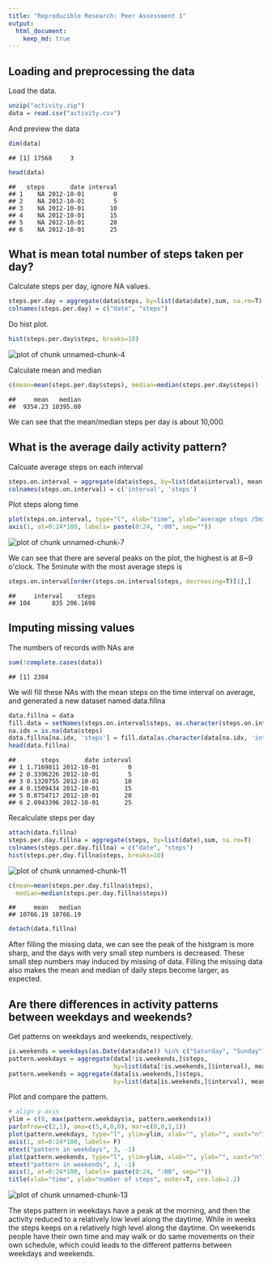 ```yaml
---
title: "Reproducible Research: Peer Assessment 1"
output: 
  html_document:
    keep_md: true
---
```




## Loading and preprocessing the data
Load the data.

```r
unzip("activity.zip")
data = read.csv("activity.csv")
```

And preview the data

```r
dim(data)
```

```
## [1] 17568     3
```

```r
head(data)
```

```
##   steps       date interval
## 1    NA 2012-10-01        0
## 2    NA 2012-10-01        5
## 3    NA 2012-10-01       10
## 4    NA 2012-10-01       15
## 5    NA 2012-10-01       20
## 6    NA 2012-10-01       25
```

## What is mean total number of steps taken per day?
Calculate steps per day, ignore NA values.

```r
steps.per.day = aggregate(data$steps, by=list(data$date),sum, na.rm=T)
colnames(steps.per.day) = c("date", "steps")
```

Do hist plot.

```r
hist(steps.per.day$steps, breaks=10)
```

![plot of chunk unnamed-chunk-4](figure/unnamed-chunk-4-1.png) 

Calculate mean and median

```r
c(mean=mean(steps.per.day$steps), median=median(steps.per.day$steps))
```

```
##     mean   median 
##  9354.23 10395.00
```

We can see that the mean/median steps per day is about 10,000.

## What is the average daily activity pattern?
Calcuate average steps on each interval

```r
steps.on.interval = aggregate(data$steps, by=list(data$interval), mean, na.rm=T)
colnames(steps.on.interval) = c('interval', 'steps')
```
Plot steps along time

```r
plot(steps.on.interval, type="l", xlab="time", ylab="average steps /5min", xaxt="n")
axis(1, at=0:24*100, labels= paste(0:24, ":00", sep=""))
```

![plot of chunk unnamed-chunk-7](figure/unnamed-chunk-7-1.png) 

We can see that there are several peaks on the plot, the highest is at 8~9 o'clock.
The 5minute with the most average steps is

```r
steps.on.interval[order(steps.on.interval$steps, decreasing=T)[1],]
```

```
##     interval    steps
## 104      835 206.1698
```


## Imputing missing values

The numbers of records with NAs are

```r
sum(!complete.cases(data))
```

```
## [1] 2304
```

We will fill these NAs with the mean steps on the time interval on average,
and generated a new dataset named data.fillna

```r
data.fillna = data
fill.data = setNames(steps.on.interval$steps, as.character(steps.on.interval$interval))
na.idx = is.na(data$steps)
data.fillna[na.idx, 'steps'] = fill.data[as.character(data[na.idx, 'interval'])]
head(data.fillna)
```

```
##       steps       date interval
## 1 1.7169811 2012-10-01        0
## 2 0.3396226 2012-10-01        5
## 3 0.1320755 2012-10-01       10
## 4 0.1509434 2012-10-01       15
## 5 0.0754717 2012-10-01       20
## 6 2.0943396 2012-10-01       25
```

Recalculate steps per day

```r
attach(data.fillna)
steps.per.day.fillna = aggregate(steps, by=list(date),sum, na.rm=T)
colnames(steps.per.day.fillna) = c("date", "steps")
hist(steps.per.day.fillna$steps, breaks=10)
```

![plot of chunk unnamed-chunk-11](figure/unnamed-chunk-11-1.png) 

```r
c(mean=mean(steps.per.day.fillna$steps), 
  median=median(steps.per.day.fillna$steps))
```

```
##     mean   median 
## 10766.19 10766.19
```

```r
detach(data.fillna)
```

After filling the missing data, we can see the peak of the histgram is more sharp,
and the days with very small step numbers is decreased. These small step numbers 
may induced by missing of data. Filling the missing data also makes the mean and
median of daily steps become larger, as expected.


## Are there differences in activity patterns between weekdays and weekends?

Get patterns on weekdays and weekends, respectively.

```r
is.weekends = weekdays(as.Date(data$date)) %in% c("Saturday", "Sunday")
pattern.weekdays = aggregate(data[!is.weekends,]$steps, 
                             by=list(data[!is.weekends,]$interval), mean, na.rm=T)
pattern.weekends = aggregate(data[is.weekends,]$steps, 
                             by=list(data[is.weekends,]$interval), mean, na.rm=T)
```

Plot and compare the pattern.

```r
# align y axis
ylim = c(0, max(pattern.weekdays$x, pattern.weekends$x))
par(mfrow=c(2,1), oma=c(5,4,0,0), mar=c(0,0,1,1))
plot(pattern.weekdays, type="l", ylim=ylim, xlab="", ylab="", xaxt="n")
axis(1, at=0:24*100, labels= F)
mtext("pattern in weekdays", 3, -1)
plot(pattern.weekends, type="l", ylim=ylim, xlab="", ylab="", xaxt="n")
mtext("pattern in weekends", 3, -1)
axis(1, at=0:24*100, labels= paste(0:24, ":00", sep=""))
title(xlab="time", ylab="number of steps", outer=T, cex.lab=1.2)
```

![plot of chunk unnamed-chunk-13](figure/unnamed-chunk-13-1.png) 

The steps pattern in weekdays have a peak at the morning, and then the activity 
reduced to a relatively low level along the daytime. While in weeks the steps keeps
on a relatively high level along the daytime. On weekends people have their own time
and may walk or do same movements on their own schedule, which could leads to the
different patterns between weekdays and weekends.


